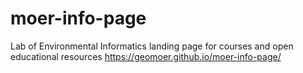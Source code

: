 # moer-info-page
Lab of Environmental Informatics landing page for courses and open educational resources
https://geomoer.github.io/moer-info-page/
